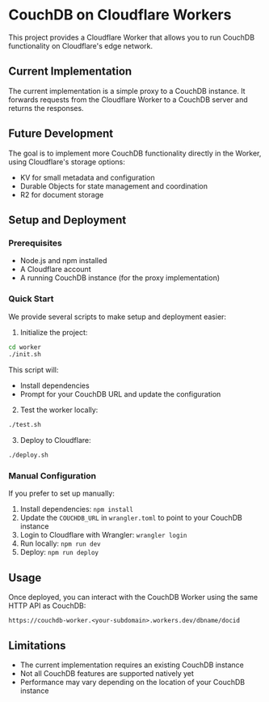 # CouchDB on Cloudflare Workers

This project provides a Cloudflare Worker that allows you to run CouchDB functionality on Cloudflare's edge network.

## Current Implementation

The current implementation is a simple proxy to a CouchDB instance. It forwards requests from the Cloudflare Worker to a CouchDB server and returns the responses.

## Future Development

The goal is to implement more CouchDB functionality directly in the Worker, using Cloudflare's storage options:
- KV for small metadata and configuration
- Durable Objects for state management and coordination
- R2 for document storage

## Setup and Deployment

### Prerequisites

- Node.js and npm installed
- A Cloudflare account
- A running CouchDB instance (for the proxy implementation)

### Quick Start

We provide several scripts to make setup and deployment easier:

1. Initialize the project:

```bash
cd worker
./init.sh
```

This script will:
- Install dependencies
- Prompt for your CouchDB URL and update the configuration

2. Test the worker locally:

```bash
./test.sh
```

3. Deploy to Cloudflare:

```bash
./deploy.sh
```

### Manual Configuration

If you prefer to set up manually:

1. Install dependencies: `npm install`
2. Update the `COUCHDB_URL` in `wrangler.toml` to point to your CouchDB instance
3. Login to Cloudflare with Wrangler: `wrangler login`
4. Run locally: `npm run dev`
5. Deploy: `npm run deploy`

## Usage

Once deployed, you can interact with the CouchDB Worker using the same HTTP API as CouchDB:

```
https://couchdb-worker.<your-subdomain>.workers.dev/dbname/docid
```

## Limitations

- The current implementation requires an existing CouchDB instance
- Not all CouchDB features are supported natively yet
- Performance may vary depending on the location of your CouchDB instance